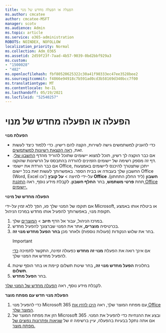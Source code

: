 ```yaml
---
title: הפעלה או הפעלה מחדש של מנוי
ms.author: cmcatee
author: cmcatee-MSFT
manager: scotv
ms.audience: Admin
ms.topic: article
ms.service: o365-administration
ROBOTS: NOINDEX, NOFOLLOW
localization_priority: Normal
ms.collection: Adm_O365
ms.assetid: 2d59f23f-7aad-4b57-9039-0bd2bbf929a3
ms.custom:
- "1500028"
- "482"
ms.openlocfilehash: fbf80520625322c30a41f90333ec47ee3528bee2
ms.sourcegitcommit: f4866e94918c7b591ad0cd3b58169d340bcc7f00
ms.translationtype: MT
ms.contentlocale: he-IL
ms.lasthandoff: 05/19/2021
ms.locfileid: "52540257"
---
```

# <a name="activate-or-reactivate-a-subscription"></a>הפעלה או הפעלה מחדש של מנוי

**הפעלת מנוי**

- כדי להעניק למשתמשים גישה לשירות, הקצה להם רישיון. כדי ללמוד כיצד לעשות זאת, [ראה הקצאת רשיונות למשתמשים](/microsoft-365/admin/manage/assign-licenses-to-users).
- אם כבר הוקצה לך רשיון, תוכל למצוא יישומים שתוכל להוריד מהדף [החשבון שלי](https://portal.office.com/account/#installs). דף זה מספק רשימה של יישומים הזמינים להורדה בהתבסס על הרשיונות שהוקצו.
- אם כבר הורדת את יישומי Office, ייתכן שתצטרך להיכנס ליישומים באמצעות החשבון שלך בעבודה או בבית הספר. באפשרותך לעשות זאת בכל יישום Office (Word, Excel וכו') על-ידי לחיצה  >  **על קובץ Office חשבון** (ליד החלק התחתון). תחת **פרטי משתמש**, בחר **החלף חשבון**. לקבלת מידע נוסף, ראה [התקנת Office יישומים.](/microsoft-365/admin/setup/install-applications)

**הפעלה מחדש של מינוי**

אם תוקפו של המנוי שלך פג, הפך ללא זמין על-ידי Microsoft, או ביטלת אותו באמצע תקופת מנוי, באפשרותך להפעיל אותו מחדש במרכז הניהול.
  
1. במרכז הניהול, עבור אל הדף **חיוב**  >  [המוצרים](https://go.microsoft.com/fwlink/p/?linkid=842054) שלך.
2. בכרטיסיה **מוצרים,** אתר את המנוי שברצונך להפעיל מחדש.
3. בחר את שלוש הנקודות (פעולות נוספות) ולאחר מכן **בחר הפעל מחדש מנוי זה**.
    > [!IMPORTANT]
    > אם אינך רואה את הפעלת **מנוי זה מחדש** כפעולה זמינה, התקשר לתמיכה [כדי](https://go.microsoft.com/fwlink/p/?linkid=518322) להפעיל מחדש את המנוי שלך.
4. בחלונית **הפעל מחדש מנוי זה,** בחר שיטת תשלום קיימת או בחר הוסף שיטת **תשלום**.
5. בחר **הפעל מחדש**.

לקבלת מידע נוסף, ראה [הפעלה מחדש של המנוי שלך](/microsoft-365/commerce/subscriptions/reactivate-your-subscription).

**הפעלת מנוי חדש עם מפתח מוצר**

1. כדי להפעיל מנוי Microsoft 365 עם מפתח המוצר שלך, ראה [היכן להזין את Office המוצר שלך](https://support.office.com/article/where-to-enter-your-office-product-key-0a82e5ae-739e-4b92-a6f4-2ec780c185db).
2. הזן את מפתח המוצר של Microsoft 365 ובצע את ההנחיות כדי להפעיל את המנוי. אם אתה נתקל בבעיות בהפעלה, עיין ברשימה זו של [שגיאות ופתרונות נפוצים של מפתח מוצר.](/microsoft-365/commerce/product-key-errors-and-solutions)